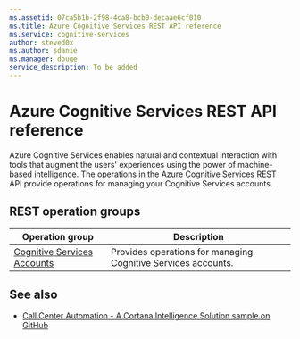 ```yaml
---
ms.assetid: 07ca5b1b-2f98-4ca8-bcb0-decaae6cf010
ms.title: Azure Cognitive Services REST API reference
ms.service: cognitive-services
author: steved0x
ms.author: sdanie
ms.manager: douge
service_description: To be added
---
```


# Azure Cognitive Services REST API reference

Azure Cognitive Services enables natural and contextual interaction with tools that augment the users' experiences using the power of machine-based intelligence. The operations in the Azure Cognitive Services REST API provide operations for managing your Cognitive Services accounts.

## REST operation groups

| Operation group                                                         | Description                                                   |
|-------------------------------------------------------------------------|---------------------------------------------------------------|
| [Cognitive Services Accounts](~/docs-ref-autogen/cognitiveservices/cognitiveservicesaccounts.json) | Provides operations for managing Cognitive Services accounts. |

## See also

- [Call Center Automation - A Cortana Intelligence Solution sample on GitHub](https://github.com/Azure/cortana-intelligence-call-center-cognitive-services-solution)
